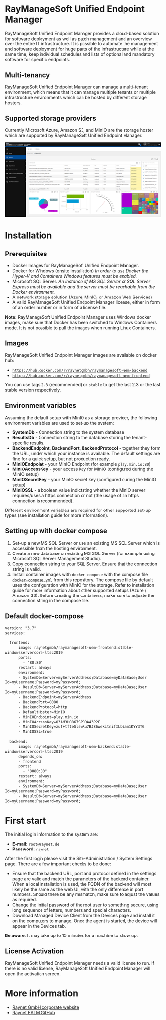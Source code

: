 # RayManageSoft Unified Endpoint Manager
RayManageSoft Unified Endpoint Manager provides a cloud-based solution for software deployment as well as patch management and an overview over the entire IT infrastructure.
It is possible to automate the management and software deployment for huge parts of the infrastructure while at the same time, keep individual schedules and lists of optional and mandatory software for specific endpoints.

## Multi-tenancy
RayManageSoft Unified Endpoint Manager can manage a multi-tenant environment, which means that it can manage multiple tenants or multiple infrastructure environments which can be hosted by different storage hosters.

## Supported storage providers
Currently Microsoft Azure, Amazon S3, and MinIO are the storage hoster which are supported by RayManageSoft Unified Endpoint Manager.

![Screenshot](uem.png)

# Installation
## Prerequisites
* Docker Images for RayManageSoft Unified Endpoint Manager.
* Docker for Windows (onsite installation)
*In order to use Docker the Hyper-V and Containers Windows features must be enabled.*
* Microsoft SQL Server.
*An instance of MS SQL Server or SQL Server Express must be available and the server must be reachable from the Docker environment.*
* A network storage solution (Azure, MinIO, or Amazon Web Services)
* A valid RayManageSoft Unified Endpoint Manager license, either in form of an order number or in form of a license file.

**Note:** RayManageSoft Unified Endpoint Manager uses Windows docker images, make sure that Docker has been switched to Windows Containers mode. It is not possible to pull the images when running Linux Containers.

## Images ##
RayManageSoft Unified Endpoint Manager images are available on docker hub:
* [`https://hub.docker.com/r/raynetgmbh/raymanagesoft-uem-backend`](https://hub.docker.com/r/raynetgmbh/raymanagesoft-uem-backend)
* [`https://hub.docker.com/r/raynetgmbh/raymanagesoft-uem-frontend`](https://hub.docker.com/r/raynetgmbh/raymanagesoft-uem-frontend)

You can use tags `2.3` (recommended) or `stable` to get the last 2.3 or the last stable version respectively.

## Environment variables
Assuming the default setup with MinIO as a storage provider, the following environment variables are used to set-up the system:
* **SystemDb** - Connection string to the system database
* **ResultsDb** - Connection string to the database storing the tenant-specific results.
* **BackendEndpoint**, **BackendPort**, **BackendProtocol** - together they form the URL, under which your instance is available. The default settings are fine for a quick setup, but not production ready.
* **MinIOEndpoint** - your MinIO Endpoint (for example ``play.min.io:80``)
* **MinIOAccessKey** - your access key for MinIO (configured during the MinIO setup)
* **MinIOSecretKey** - your MinIO secret key (configured during the MinIO setup)
* **MinIOSSL** - a boolean value indictating whether the MinIO server requires/uses a https connection or not (the usage of an https connection is recommended).

Different environment variables are required for other supported set-up types (see installation guide for more information).

## Setting up with docker compose
1. Set-up a new MS SQL Server or use an existing MS SQL Server which is accessible from the hosting environment.
2. Create a new database on existing MS SQL Server (for example using Microsoft SQL Server Management Studio).
3. Copy connection string to your SQL Server. Ensure that the connection string is valid.
4. Install container images with ``docker compose`` with the compose file [`docker-compose.yml`](docker-compose.yml) from this repository. The compose file by default uses the configuration with MinIO for the storage. Refer to installation guide for more information about other supported setups (Azure / Amazon S3). Before creating the containers, make sure to adjuste the connection string in the compose file.

## Default docker-compose

    version: "3.7"
    services:
    
      frontend:
          image: raynetgmbh/raymanagesoft-uem-frontend:stable-windowsservercore-ltsc2019
          ports:
            - "80:80"
          restart: always
          environment:
          - SystemDb=Server=myServerAddress;Database=myDataBase;User Id=myUsername;Password=myPassword;
          - ResultDb=Server=myServerAddress;Database=myDataBase;User Id=myUsername;Password=myPassword;
          - BackendEndpoint=myServerAddress
          - BackendPort=8080
          - BackendProtocol=http
          - DefaultHoster=MinIO
          - MinIOEndpoint=play.min.io
          - MinIOAccessKey=Q3AM3UQ867SPQQA43P2F
          - MinIOSecretKey=zuf+tfteSlswRu7BJ86wekitnifILbZam1KYY3TG
          - MinIOSSL=true
    
      backend:
          image: raynetgmbh/raymanagesoft-uem-backend:stable-windowsservercore-ltsc2019
          depends_on:
          - frontend
          ports:
            - "8080:80"
          restart: always
          environment:
          - SystemDb=Server=myServerAddress;Database=myDataBase;User Id=myUsername;Password=myPassword;
          - ResultDb=Server=myServerAddress;Database=myDataBase;User Id=myUsername;Password=myPassword;

# First start #
The initial login information to the system are:
* **E-mail**: ``root@raynet.de``
* **Password**: ``raynet``

After the first login please visit the Site-Administration / System Settings page. There are a few important checks to be done:

* Ensure that the backend URL, port and protocol defined in the settings page are valid and match the parameters of the backend container. When a local installation is used, the FQDN of the backend will most likely be the same as the web UI, with the only difference in port numbers. Should there be any mismatch, make sure to adjust the values as required.
* Change the initial password of the root user to something secure, using long sequence of letters, numbers and special characters.
* Download Managed Device Client from the Devices page and install it on the computers to manage. Once the agent is started, the device will appear in the Devices tab.

**Be aware**: It may take up to 15 minutes for a machine to show up.

## License Activation ##
RayManageSoft Unified Endpoint Manager needs a valid license to run. If there is no valid license, RayManageSoft Unified Endpoint Manager will open the activation screen.

# More information

* [Raynet GmbH corporate website](https://raynet.de)
* [Raynet EALM GitHub](https://github.com/raynetEALM)